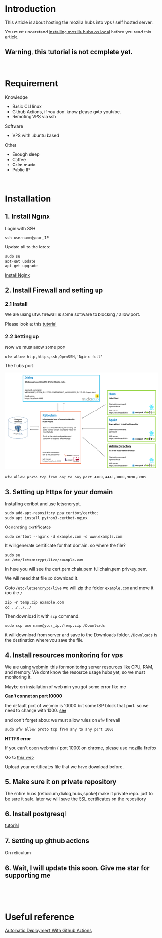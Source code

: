 # Introduction

This Article is about hosting the mozilla hubs into vps / self hosted server.

You must understand [installing mozilla hubs on local](https://github.com/albirrkarim/mozilla-hubs-installation-detailed/blob/main/README.md) before you read this article.

## Warning, this tutorial is not complete yet.

<br>

# Requirement

Knowledge

- Basic CLI linux
- Github Actions, if you dont know please goto youtube.
- Remoting VPS via ssh

Software

- VPS with ubuntu based

Other

- Enough sleep
- Coffee
- Calm music
- Public IP

<br>

# Installation

## 1. Install Nginx

Login with SSH

```
ssh username@your_IP
```

Update all to the latest

```
sudo su
apt-get update
apt-get upgrade
```

[Install Nginx](https://www.digitalocean.com/community/tutorials/how-to-install-nginx-on-ubuntu-18-04)

## 2. Install Firewall and setting up

### 2.1 Install

We are using ufw. firewall is some software to blocking / allow port.

Please look at this [tutorial](https://www.digitalocean.com/community/tutorials/how-to-set-up-a-firewall-with-ufw-on-ubuntu-18-04)

### 2.2 Setting up

Now we must allow some port

```
ufw allow http,https,ssh,OpenSSH,'Nginx full'
```

The hubs port

![System Overview](/docs_img/System_Overview.jpeg)

```
ufw allow proto tcp from any to any port 4000,4443,8080,9090,8989
```

## 3. Setting up https for your domain

Installing certbot and use letsencrypt.

```
sudo add-apt-repository ppa:certbot/certbot
sudo apt install python3-certbot-nginx
```

Generating certificates

```
sudo certbot --nginx -d example.com -d www.example.com
```

It will generate certificate for that domain. so where the file?

```
sudo su
cd /etc/letsencrypt/live/example.com
```

In here you will see the cert.pem chain.pem fullchain.pem privkey.pem.

We will need that file so download it.

Goto `/etc/letsencrypt/live` we will zip the folder `example.com` and move it too the `/`

```
zip -r temp.zip example.com
cd ../../../
```

Then download it with `scp` command.

```
sudo scp username@your_ip:/temp.zip /Downloads
```

it will download from server and save to the Downloads folder. `/Downloads` is the destination where you save the file.

## 4. Install resources monitoring for vps

We are using [webmin](https://www.webmin.com/deb.html). this for monitoring server resources like CPU, RAM, and memory.
We dont know the resource usage hubs yet, so we must monitoring it.

Maybe on installation of web min you got some error like me

**Can't connet on port 10000**

the default port of webmin is 10000 but some ISP block that port. so we need to change with 1000. [see](https://serverfault.com/a/578397)

and don't forget about we must allow rules on `ufw` firewall

```
sudo ufw allow proto tcp from any to any port 1000
```

**HTTPS error**

If you can't open webmin ( port 1000) on chrome, please use mozilla firefox

Go to [this web](https://www.inmotionhosting.com/support/product-guides/cloud-server/ssl-errors-and-https-in-webmin/)

Upload your certificates file that we have download before.

## 5. Make sure it on private repository

The entire hubs (reticulum,dialog,hubs,spoke) make it private repo. just to be sure it safe. later we will save the SSL certificates on the repository.


## 6. Install postgresql

[tutorial](https://phoenixnap.com/kb/how-to-install-postgresql-on-ubuntu)

## 7. Setting up github actions

On reticulum 

## 6. Wait, I will update this soon. Give me star for supporting me

<br>
<br>
<br>

# Useful reference

[Automatic Deployment With Github Actions](https://www.youtube.com/watch?v=X3F3El_yvFg)
